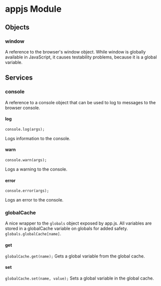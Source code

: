 ﻿
# appjs Module

## Objects

### window
A reference to the browser's window object.
While window is globally available in JavaScript, it causes testability problems, because it is a global variable.



## Services


### console
A reference to a console object that can be used to log to messages to the browser console.

#### log
<code>console.log(args);</code>

Logs information to the console.

#### warn
<code>console.warn(args);</code>

Logs a warning to the console.

#### error
<code>console.error(args);</code>

Logs an error to the console.


### globalCache
A nice wrapper to the <code>globals</code> object exposed by app.js.
All variables are stored in a globalCache variable on globals for added safety.
<code>globals.globalCache[name]</code>.

#### get
<code>globalCache.get(name);</code>
Gets a global variable from the global cache.

#### set
<code>globalCache.set(name, value);</code>
Sets a global variable in the global cache.

